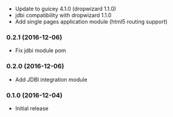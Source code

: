 * Update to guicey 4.1.0 (dropwizard 1.1.0)
* jdbi compatibility with dropwizard 1.1.0
* Add single pages application module (html5 routing support)

### 0.2.1 (2016-12-06)
* Fix jdbi module pom

### 0.2.0 (2016-12-06)
* Add JDBI integration module

### 0.1.0 (2016-12-04)
* Initial release